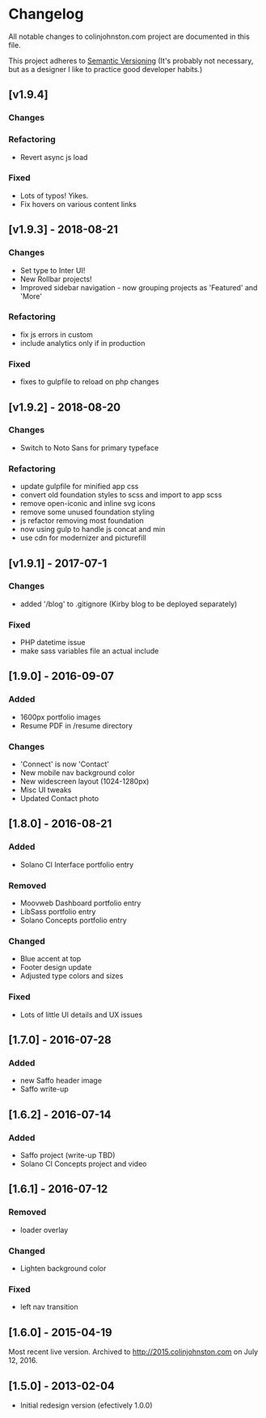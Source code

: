 # Changelog

All notable changes to colinjohnston.com project are documented in this file.

This project adheres to [Semantic Versioning](http://semver.org/) (It's probably not necessary, but as a designer I like to practice good developer habits.) 

## [v1.9.4]

### Changes

### Refactoring
- Revert async js load

### Fixed
- Lots of typos! Yikes.
- Fix hovers on various content links 

## [v1.9.3] - 2018-08-21

### Changes
- Set type to Inter UI!
- New Rollbar projects!
- Improved sidebar navigation - now grouping projects as 'Featured' and 'More'

### Refactoring
- fix js errors in custom
- include analytics only if in production 

### Fixed
- fixes to gulpfile to reload on php changes

## [v1.9.2] - 2018-08-20

### Changes
- Switch to Noto Sans for primary typeface

### Refactoring
- update gulpfile for minified app css
- convert old foundation styles to scss and import to app scss
- remove open-iconic and inline svg icons
- remove some unused foundation styling
- js refactor removing most foundation
- now using gulp to handle js concat and min
- use cdn for modernizer and picturefill

## [v1.9.1] - 2017-07-1

### Changes 
- added '/blog' to .gitignore (Kirby blog to be deployed separately)

### Fixed 
- PHP datetime issue
- make sass variables file an actual include

## [1.9.0] - 2016-09-07

### Added
- 1600px portfolio images
- Resume PDF in /resume directory

### Changes
- 'Connect' is now 'Contact'
- New mobile nav background color
- New widescreen layout (1024-1280px)
- Misc UI tweaks
- Updated Contact photo

## [1.8.0] - 2016-08-21

### Added
- Solano CI Interface portfolio entry

### Removed
- Moovweb Dashboard portfolio entry
- LibSass portfolio entry
- Solano Concepts portfolio entry

### Changed
- Blue accent at top
- Footer design update
- Adjusted type colors and sizes 

### Fixed 
- Lots of little UI details and UX issues

## [1.7.0] - 2016-07-28

### Added 
- new Saffo header image
- Saffo write-up

## [1.6.2] - 2016-07-14

### Added
- Saffo project (write-up TBD)
- Solano CI Concepts project and video

## [1.6.1] - 2016-07-12

### Removed
- loader overlay

### Changed
- Lighten background color

### Fixed
- left nav transition


## [1.6.0] - 2015-04-19

Most recent live version.
Archived to http://2015.colinjohnston.com on July 12, 2016.

## [1.5.0] - 2013-02-04

- Initial redesign version (efectively 1.0.0)

